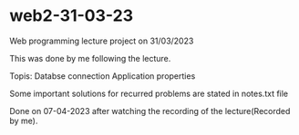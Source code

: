 # web2-31-03-23
Web programming lecture project on 31/03/2023

This was done by me following the lecture.

Topis:
  Databse connection
  Application properties 

Some important solutions for recurred problems are stated in notes.txt file

Done on 07-04-2023 after watching the recording of the lecture(Recorded by me).
